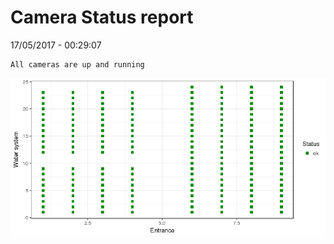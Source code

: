 Camera Status report
================
17/05/2017 - 00:29:07

    All cameras are up and running

![](camreport_files/figure-markdown_github/unnamed-chunk-2-1.png)
